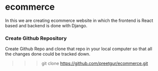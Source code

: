 # ecommerce

In this we are creating ecommerce website in which the frontend is React based and backend is done with Django.

### Create Github Repository

Create Github Repo and clone that repo in your local computer so that all the changes done could be tracked down.

>>> git clone https://github.com/preetgur/ecommerce.git